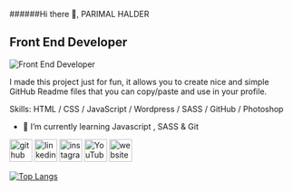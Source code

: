 ######Hi there 👋, PARIMAL HALDER
## Front End Developer
![Front End Developer](https://media-exp2.licdn.com/dms/image/C4D16AQERfcVyytkOKA/profile-displaybackgroundimage-shrink_200_800/0/1655039915240?e=1660780800&v=beta&t=ruxNRzr_tYc1rg3JrhOjd1rcb8l2kSsKd5TRuKquouE)

I made this project just for fun, it allows you to create nice and simple GitHub Readme files that you can copy/paste and use in your profile.

Skills: HTML / CSS / JavaScript / Wordpress / SASS / GitHub / Photoshop

- 🌱 I’m currently learning Javascript , SASS & Git 


[<img src='https://cdn.jsdelivr.net/npm/simple-icons@3.0.1/icons/github.svg' alt='github' height='40'>](https://github.com/https://github.com/parimal52)  [<img src='https://cdn.jsdelivr.net/npm/simple-icons@3.0.1/icons/linkedin.svg' alt='linkedin' height='40'>](https://www.linkedin.com/in/https://www.linkedin.com/in/parimal1994//)  [<img src='https://cdn.jsdelivr.net/npm/simple-icons@3.0.1/icons/instagram.svg' alt='instagram' height='40'>](https://www.instagram.com/https://www.instagram.com/parimal__halder//)  [<img src='https://cdn.jsdelivr.net/npm/simple-icons@3.0.1/icons/youtube.svg' alt='YouTube' height='40'>](https://www.youtube.com/channel/https://www.youtube.com/channel/UCIURNFpLniqt2Voafa7vi-w)  [<img src='https://cdn.jsdelivr.net/npm/simple-icons@3.0.1/icons/icloud.svg' alt='website' height='40'>](http://parimalhalder.tech/)  

[![Top Langs](https://github-readme-stats.vercel.app/api/top-langs/?username=https://github.com/parimal52)](https://github.com/anuraghazra/github-readme-stats)

